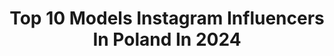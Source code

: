 ---
title: Top 10 Models Instagram Influencers In Poland In 2024
description: >-
  Find top models Instagram influencers in Poland in 2024. Most popular hashtags: #makeup #model #fashion #makeuplook.
platform: Instagram
hits: 1020
text_top: See the top-rated Instagram profiles on inBeat.
text_bottom: Our search engine holds 1020 Instagram influencers like this in Poland for you to contact.
profiles:
  - username: "zaklinatadinh_official"
    fullname: >-
      ŻAKLINA  TẠ  ĐÌNH
    bio: >-
      𝔸𝕢𝕦𝕒𝕣𝕚𝕦𝕤🧜🏼‍♀️🫧 📩 ᴛᴀᴅɪɴʜᴢᴀᴋʟɪɴᴀ@ɢᴍᴀɪʟ.ᴄᴏᴍ 📩 𝙏𝙑 𝙃𝙊𝙎𝙏 at @tvnstyle_official 𝐌𝐎𝐃𝐄𝐋𝐈𝐍𝐆 𝐀𝐆𝐄𝐍𝐂𝐘 @chili_models @modelwerk 𝐓𝐎𝐏 𝐌𝐎𝐃𝐄𝐋 𝘚𝘦𝘢𝘴𝘰𝘯 𝟕 @missmimithepom
    location: "Poland"
    followers: 491457
    engagement: 466
    commentsToLikes: 0.007096
    id: ck14k5qi2nv0w0i19u00owcvf
    verified: true
    hashtags: "#travelling, #yslbeauty, #familytime, #etam"
  - username: "izabellaszafron"
    fullname: >-
      Izabella szafron
    bio: >-
      Współpraca/collaboration 👉iszafron@onet.pl 👈 Katowice/Warszawa Polish model #modeling #model
    location: "Poland"
    followers: 8643
    engagement: 730
    commentsToLikes: 0.028492
    id: ck14gw69r7bz80i19fvhbw25g
    verified: false
    hashtags: "#brunetka, #girl, #black, #photooftheday"
  - username: "judie__"
    fullname: >-
      Julia Chudańska
    bio: >-
      Freelance model Poland ❤️ Gdynia Collaboration : DM 💌 juliarompalska@gmail.com
    location: "Poland"
    followers: 48323
    engagement: 728
    commentsToLikes: 0.026277
    id: ck136ooih7i8q0i1918jdbb53
    verified: false
    hashtags: "#makeuplook, #fashion, #photoshoot, #makeup"
  - username: "juliamellort"
    fullname: >-
      Julia Tychoniewicz
    bio: >-
      🇧🇸🇵🇱🇺🇸 | MA: cynthia@spot6management.com | select la/miami | united for models | richards models | abc milan 💌: angelina@silver-box.pl @uoft alumni
    location: "Poland"
    followers: 283854
    engagement: 889
    commentsToLikes: 0.003757
    id: ck6txzzip0uvk0j71509ieqct
    verified: false
    hashtags: "#sinsaypolska, #aussiehair, #sinsay, #modivoteam"
  - username: "aka_purin"
    fullname: >-
      Purin
    bio: >-
      🇵🇱 Polish cosplayer & photographer | 167 cm Official model for UWOWO, EzCosplay, Uniqso & more ⬇️ Exclusive content, d!scounts ⬇️
    location: "Poland"
    followers: 33130
    engagement: 885
    commentsToLikes: 0.010852
    id: ckaos15c0pouf0i781wmpvc7e
    verified: false
    hashtags: "#genshinimpactcosplay, #cowcosplay, #cosplayerofinstagram, #projektcosplay"
  - username: "_lusijaa"
    fullname: >-
      Klaudia 🕊
    bio: >-
      📍Łódź Next Top Model Poland 3 kl.luszczynska@gmail.com 🔒 @iszejk
    location: "Poland"
    followers: 52337
    engagement: 414
    commentsToLikes: 0.033348
    id: ck5zt5sx2zsh10i146xcsd8bo
    verified: false
    hashtags: "#modnakobieta, #stylizacja, #blondgirl, #igerslodz"
  - username: "olga_kleczkowska"
    fullname: >-
      Olga Kleczkowska
    bio: >-
      Poland's Next Top Model 8 finalist 📩 olga.kleczkowska@gethero.pl tattoo @calkiemspoko_tattoo priv @crindzuwa
    location: "Poland"
    followers: 218313
    engagement: 667
    commentsToLikes: 0.002721
    id: ck55lcqta1a4f0i11rio06akg
    verified: true
    hashtags: "#kobietywroliglownej, #truematch, #emogirl, #tattoo"
  - username: "victoriawiecek"
    fullname: >-
      Victoria Wiecek
    bio: >-
      🇺🇸🇵🇱 📍Kraków/RZE/RJS Hii, model, acrobat, artist, dancer, social media manager and a lot more 🤫🦷 💌 wiecek.victoria@gmail.com
    location: "Poland"
    followers: 10488
    engagement: 1275
    commentsToLikes: 0.010189
    id: ck55pp9bpb2m80i11mguto7kl
    verified: false
    hashtags: "#styleaddict, #stylediaries, #aesthetic, #girlbosslife"
  - username: "angela.olszewska"
    fullname: >-
      ᴀɴɪᴇʟᴀ ᴏ🦒
    bio: >-
      model and artist who can’t keep her mouth shut let’s do something that will leave us speechless . . Olszewska.angela.work@gmail.com
    location: "Poland"
    followers: 56541
    engagement: 567
    commentsToLikes: 0.015252
    id: ck15t9156gx9t0i19dzg539gk
    verified: false
    hashtags: "#beautyface, #niewstydzsie, #naturalmodel, #naturalbeauty"
  - username: "photogoldfinch"
    fullname: >-
      Goldfinch
    bio: >-
      📷 photographer 📷 💻 retoucher 💻 🦊 model account @posing_foxy 🦊
    location: "Poland"
    followers: 29105
    engagement: 424
    commentsToLikes: 0.014989
    id: ck0vyu3h65s810i19i4zlje6c
    verified: false
    hashtags: "#redheadlife, #tattoedgirl, #harnessfashion, #gothicjewelry"
---